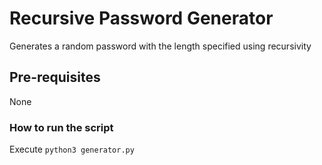 # Recursive Password Generator

Generates a random password with the length specified using recursivity

## Pre-requisites

None

### How to run the script

Execute `python3 generator.py`
